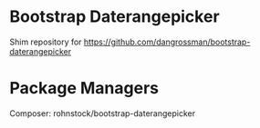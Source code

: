 # Bootstrap Daterangepicker
Shim repository for https://github.com/dangrossman/bootstrap-daterangepicker

# Package Managers

Composer: rohnstock/bootstrap-daterangepicker